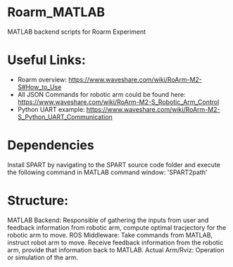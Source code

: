 # Roarm_MATLAB
 MATLAB backend scripts for Roarm Experiment

# Useful Links:

- Roarm overview: https://www.waveshare.com/wiki/RoArm-M2-S#How_to_Use
- All JSON Commands for robotic arm could be found here: https://www.waveshare.com/wiki/RoArm-M2-S_Robotic_Arm_Control
- Python UART example: https://www.waveshare.com/wiki/RoArm-M2-S_Python_UART_Communication

# Dependencies
Install SPART by navigating to the SPART source code folder and execute the following command in MATLAB command window:
'SPART2path'

# Structure:

MATLAB Backend: Responsible of gathering the inputs from user and feedback information from robotic arm, compute optimal tracjectory for the robotic arm to move.
ROS Middleware: Take commands from MATLAB, instruct robot arm to move. Receive feedback information from the robotic arm, provide that information back to MATLAB.
Actual Arm/Rviz: Operation or simulation of the arm.